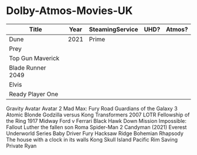 # Dolby-Atmos-Movies-UK

Title|Year|SteamingService|UHD?|Atmos?|
-|-|-|-|-|
Dune|2021|Prime
Prey||
Top Gun Maverick|
Blade Runner 2049|
Elvis|
Ready Player One|
Gravity
Avatar
Avatar 2
Mad Max: Fury Road
Guardians of the Galaxy 3
Atomic Blonde
Godzilla versus Kong
Transformers 2007
LOTR Fellowship of the Ring
1917
Midway 
Ford v Ferrari 
Black Hawk Down
Mission Impossible: Fallout
Luther the fallen son
Roma
Spider-Man 2
Candyman (2021)
Everest
Underworld Series
Baby Driver
Fury
Hacksaw Ridge
Bohemian Rhapsody
The house with a clock in its walls
Kong Skull Island
Pacific Rim
Saving Private Ryan
